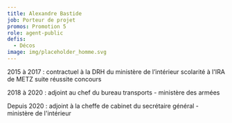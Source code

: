 ```yaml
---
title: Alexandre Bastide
job: Porteur de projet
promos: Promotion 5
role: agent-public
defis:
  - Décos
image: img/placeholder_homme.svg
---
```


2015 à 2017 : contractuel à la DRH du ministère de l’intérieur scolarité à l'IRA de METZ suite réussite concours

2018 à 2020 : adjoint au chef du bureau transports - ministère des armées

Depuis 2020 : adjoint à la cheffe de cabinet du secrétaire général - ministère de l'intérieur

